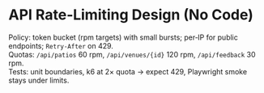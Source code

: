 # API Rate‑Limiting Design (No Code)

Policy: token bucket (rpm targets) with small bursts; per‑IP for public endpoints; `Retry‑After` on 429.  
Quotas: `/api/patios` 60 rpm, `/api/venues/{id}` 120 rpm, `/api/feedback` 30 rpm.  
Tests: unit boundaries, k6 at 2× quota → expect 429, Playwright smoke stays under limits.
